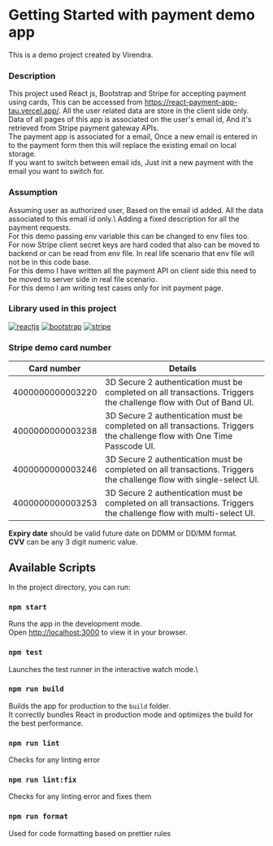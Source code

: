 # Getting Started with payment demo app

This is a demo project created by Virendra.

### Description
This project used React js, Bootstrap and Stripe for accepting payment using cards, This can be accessed from https://react-payment-app-tau.vercel.app/. All the user related data are store in the client side only.\
Data of all pages of this app is associated on the user's email id, And it's retrieved from Stripe payment gateway APIs.\
The payment app is associated for a email, Once a new email is entered in to the payment form then this will replace the existing email on local storage.\
If you want to switch between email ids, Just init a new payment with the email you want to switch for.

### Assumption
Assuming user as authorized user, Based on the email id added. All the data associated to this email id only.\ 
Adding a fixed description for all the payment requests.\
For this demo passing env variable this can be changed to env files too.\
For now Stripe client secret keys are hard coded that also can be moved to backend or can be read from env file. In real life scenario that env file will not be in this code base.\
For this demo I have written all the payment API on client side this need to be moved to server side in real file scenario.\
For this demo I am writing test cases only for init payment page.

### Library used in this project
[![reactjs](https://img.shields.io/badge/React-20232A?style=for-the-badge&logo=react&logoColor=61DAFB)](https://react.dev/)
[![bootstrap](https://img.shields.io/badge/Bootstrap-563D7C?style=for-the-badge&logo=bootstrap&logoColor=white)](https://react-bootstrap.github.io/)
[![stripe](https://img.shields.io/badge/Stripe-626CD9?style=for-the-badge&logo=Stripe&logoColor=white)](https://stripe.com/en-in)


### Stripe demo card number
|Card number |Details|
|--- | --- |
|4000000000003220| 3D Secure 2 authentication must be completed on all transactions. Triggers the challenge flow with Out of Band UI.
|4000000000003238| 3D Secure 2 authentication must be completed on all transactions. Triggers the challenge flow with One Time Passcode UI.
|4000000000003246| 3D Secure 2 authentication must be completed on all transactions. Triggers the challenge flow with single-select UI.
|4000000000003253| 3D Secure 2 authentication must be completed on all transactions. Triggers the challenge flow with multi-select UI.

**Expiry date** should be valid future date on DDMM or DD/MM format.\
**CVV** can be any 3 digit numeric value.

## Available Scripts

In the project directory, you can run:

### `npm start`

Runs the app in the development mode.\
Open [http://localhost:3000](http://localhost:3000) to view it in your browser.

### `npm test`

Launches the test runner in the interactive watch mode.\

### `npm run build`

Builds the app for production to the `build` folder.\
It correctly bundles React in production mode and optimizes the build for the best performance.

### `npm run lint`

Checks for any linting error

### `npm run lint:fix`

Checks for any linting error and fixes them

### `npm run format`

Used for code formatting based on prettier rules
